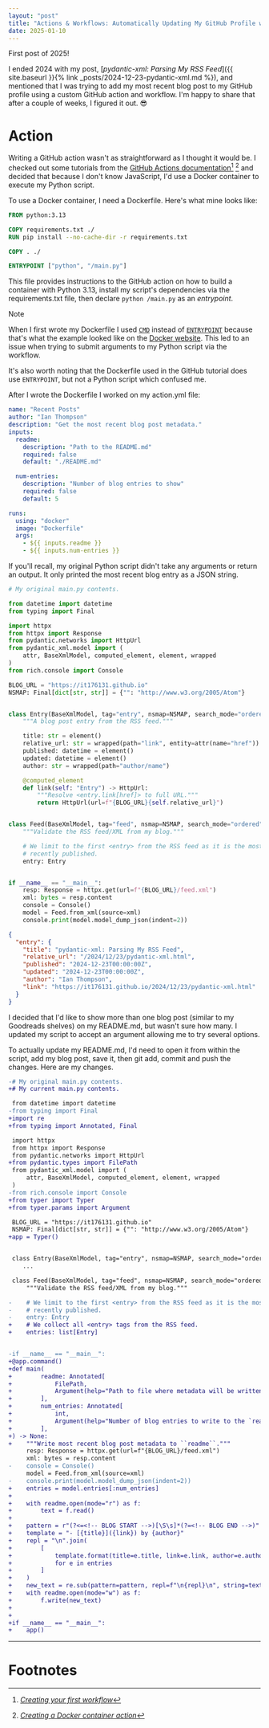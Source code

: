 ```yaml
---
layout: "post"
title: "Actions & Workflows: Automatically Updating My GitHub Profile with Recent Blog Posts"
date: 2025-01-10
---
```


First post of 2025!

I ended 2024 with my post, [_pydantic-xml:
Parsing My RSS Feed_]({{ site.baseurl }}{% link _posts/2024-12-23-pydantic-xml.md %}),
and mentioned that I was trying to add my most recent blog post to my GitHub profile using a custom GitHub action and workflow.
I'm happy to share that after a couple of weeks, I figured it out. 😎

# Action
Writing a GitHub action wasn't as straightforward as I thought it would be.
I checked out some tutorials from the [GitHub Actions documentation](https://docs.github.com/en/actions)[^1] [^2]
and decided that because I don't know JavaScript, I'd use a Docker container to execute my Python script.

To use a Docker container, I need a Dockerfile.
Here's what mine looks like:
```dockerfile
FROM python:3.13

COPY requirements.txt ./
RUN pip install --no-cache-dir -r requirements.txt

COPY . ./

ENTRYPOINT ["python", "/main.py"]
```

This file provides instructions to the GitHub action on how to build a container with Python 3.13,
install my script's dependencies via the requirements.txt file, then declare `python /main.py` as an _entrypoint_.
> [!NOTE]
> 
> When I first wrote my Dockerfile I used [`CMD`](https://docs.docker.com/reference/dockerfile/#cmd) instead of [`ENTRYPOINT`](https://docs.docker.com/reference/dockerfile/#entrypoint)
> because that's what the example looked like on the 
> [Docker website](https://docs.docker.com/get-started/docker-concepts/building-images/writing-a-dockerfile/).
> This led to an issue when trying to submit arguments to my Python script via the workflow.
> 
> It's also worth noting that the Dockerfile used in the GitHub tutorial does use `ENTRYPOINT`, but not a Python script which confused me.

After I wrote the Dockerfile I worked on my action.yml file:
```yaml
name: "Recent Posts"
author: "Ian Thompson"
description: "Get the most recent blog post metadata."
inputs:
  readme:
    description: "Path to the README.md"
    required: false
    default: "./README.md"

  num-entries:
    description: "Number of blog entries to show"
    required: false
    default: 5

runs:
  using: "docker"
  image: "Dockerfile"
  args:
    - ${{ inputs.readme }}
    - ${{ inputs.num-entries }}
```

If you'll recall, my original Python script didn't take any arguments or return an output.
It only printed the most recent blog entry as a JSON string.
```python
# My original main.py contents.

from datetime import datetime
from typing import Final

import httpx
from httpx import Response
from pydantic.networks import HttpUrl
from pydantic_xml.model import (
    attr, BaseXmlModel, computed_element, element, wrapped
)
from rich.console import Console

BLOG_URL = "https://it176131.github.io"
NSMAP: Final[dict[str, str]] = {"": "http://www.w3.org/2005/Atom"}


class Entry(BaseXmlModel, tag="entry", nsmap=NSMAP, search_mode="ordered"):
    """A blog post entry from the RSS feed."""

    title: str = element()
    relative_url: str = wrapped(path="link", entity=attr(name="href"))
    published: datetime = element()
    updated: datetime = element()
    author: str = wrapped(path="author/name")

    @computed_element
    def link(self: "Entry") -> HttpUrl:
        """Resolve <entry.link[href]> to full URL."""
        return HttpUrl(url=f"{BLOG_URL}{self.relative_url}")


class Feed(BaseXmlModel, tag="feed", nsmap=NSMAP, search_mode="ordered"):
    """Validate the RSS feed/XML from my blog."""

    # We limit to the first <entry> from the RSS feed as it is the most
    # recently published.
    entry: Entry


if __name__ == "__main__":
    resp: Response = httpx.get(url=f"{BLOG_URL}/feed.xml")
    xml: bytes = resp.content
    console = Console()
    model = Feed.from_xml(source=xml)
    console.print(model.model_dump_json(indent=2))

```
```json
{
  "entry": {
    "title": "pydantic-xml: Parsing My RSS Feed",
    "relative_url": "/2024/12/23/pydantic-xml.html",
    "published": "2024-12-23T00:00:00Z",
    "updated": "2024-12-23T00:00:00Z",
    "author": "Ian Thompson",
    "link": "https://it176131.github.io/2024/12/23/pydantic-xml.html"
  }
}
```

I decided that I'd like to show more than one blog post (similar to my Goodreads shelves) on my README.md, but wasn't sure how many.
I updated my script to accept an argument allowing me to try several options.

To actually update my README.md, I'd need to open it from within the script,
add my blog post, save it, then git add, commit and push the changes.
Here are my changes.
```diff
-# My original main.py contents.
+# My current main.py contents.

 from datetime import datetime
-from typing import Final
+import re
+from typing import Annotated, Final

 import httpx
 from httpx import Response
 from pydantic.networks import HttpUrl
+from pydantic.types import FilePath
 from pydantic_xml.model import (
     attr, BaseXmlModel, computed_element, element, wrapped
 )
-from rich.console import Console
+from typer import Typer
+from typer.params import Argument

 BLOG_URL = "https://it176131.github.io"
 NSMAP: Final[dict[str, str]] = {"": "http://www.w3.org/2005/Atom"}
+app = Typer()


 class Entry(BaseXmlModel, tag="entry", nsmap=NSMAP, search_mode="ordered"):
    ...

 class Feed(BaseXmlModel, tag="feed", nsmap=NSMAP, search_mode="ordered"):
     """Validate the RSS feed/XML from my blog."""

-    # We limit to the first <entry> from the RSS feed as it is the most
-    # recently published.
-    entry: Entry
+    # We collect all <entry> tags from the RSS feed.
+    entries: list[Entry]


-if __name__ == "__main__":
+@app.command()
+def main(
+        readme: Annotated[
+            FilePath,
+            Argument(help="Path to file where metadata will be written.")
+        ],
+        num_entries: Annotated[
+            int,
+            Argument(help="Number of blog entries to write to the `readme`.")
+        ],
+) -> None:
+    """Write most recent blog post metadata to ``readme``."""
     resp: Response = httpx.get(url=f"{BLOG_URL}/feed.xml")
     xml: bytes = resp.content
-    console = Console()
     model = Feed.from_xml(source=xml)
-    console.print(model.model_dump_json(indent=2))
+    entries = model.entries[:num_entries]
+
+    with readme.open(mode="r") as f:
+        text = f.read()
+
+    pattern = r"(?<=<!-- BLOG START -->)[\S\s]*(?=<!-- BLOG END -->)"
+    template = "- [{title}]({link}) by {author}"
+    repl = "\n".join(
+        [
+            template.format(title=e.title, link=e.link, author=e.author)
+            for e in entries
+        ]
+    )
+    new_text = re.sub(pattern=pattern, repl=f"\n{repl}\n", string=text)
+    with readme.open(mode="w") as f:
+        f.write(new_text)
+
+
+if __name__ == "__main__":
+    app()

```


___
# Footnotes
[^1]: [_Creating your first workflow_](https://docs.github.com/en/actions/writing-workflows/quickstart#creating-your-first-workflow)
[^2]: [_Creating a Docker container action_](https://docs.github.com/en/actions/sharing-automations/creating-actions/creating-a-docker-container-action)